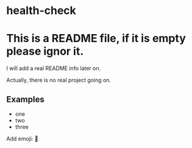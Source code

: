 # health-check

This is a README file, if it is empty please ignor it.
======================================================

I will add a real README info later on.

Actually, there is no real project going on.

## Examples

  * one
  * two
  * three

Add emoji: :partying_face: 
